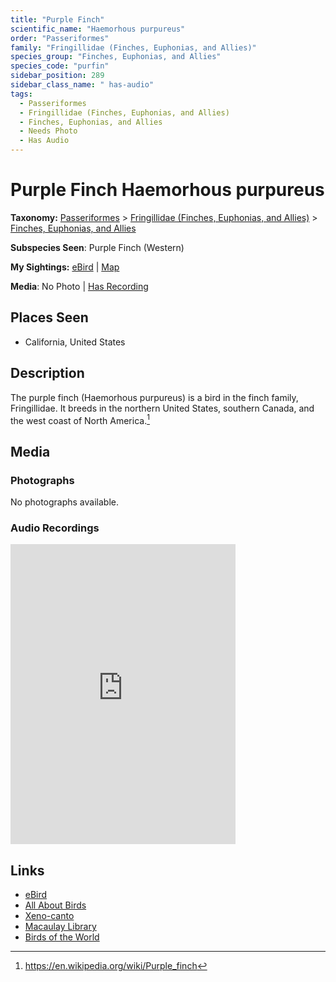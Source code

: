 ```yaml
---
title: "Purple Finch"
scientific_name: "Haemorhous purpureus"
order: "Passeriformes"
family: "Fringillidae (Finches, Euphonias, and Allies)"
species_group: "Finches, Euphonias, and Allies"
species_code: "purfin"
sidebar_position: 289
sidebar_class_name: " has-audio"
tags: 
  - Passeriformes
  - Fringillidae (Finches, Euphonias, and Allies)
  - Finches, Euphonias, and Allies
  - Needs Photo
  - Has Audio
---
```


# Purple Finch <span className='sci_name'>Haemorhous purpureus</span>

**Taxonomy:** [Passeriformes](/tags/passeriformes) > [Fringillidae (Finches, Euphonias, and Allies)](/tags/fringillidae-finches-euphonias-and-allies) > [Finches, Euphonias, and Allies](/tags/finches-euphonias-and-allies)

**Subspecies Seen**: Purple Finch (Western)

**My Sightings:** [eBird](https://ebird.org/lifelist?r=world&time=life&spp=purfin) | [Map](/map?species_code=purfin)

**Media**: No Photo | [Has Recording](https://media.ebird.org/catalog?userId=USER4436073&taxonCode=purfin&mediaType=audio&view=grid)

## Places Seen

* California, United States

## Description
The purple finch (Haemorhous purpureus) is a bird in the finch family, Fringillidae. It breeds in the northern United States, southern Canada, and the west coast of North America.[^1]

[^1]: https://en.wikipedia.org/wiki/Purple_finch

## Media
### Photographs
No photographs available.

### Audio Recordings
<iframe src="https://macaulaylibrary.org/asset/627274839/embed" width="360" height="480" frameborder="0" allowfullscreen></iframe>

## Links
* [eBird](https://ebird.org/species/purfin) 
* [All About Birds](https://www.allaboutbirds.org/guide/purfin) 
* [Xeno-canto](https://www.xeno-canto.org/species/haemorhous-purpureus) 
* [Macaulay Library](https://search.macaulaylibrary.org/catalog?taxonCode=purfin&sort=rating_rank_desc)
* [Birds of the World](https://birdsoftheworld.org/bow/species/purfin)
